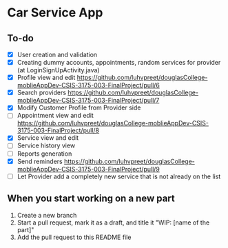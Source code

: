 # Car Service App

## To-do

- [x] User creation and validation
- [x] Creating dummy accounts, appointments, random services for provider (at LoginSignUpActivity.java)
- [x] Profile view and edit https://github.com/luhvpreet/douglasCollege-moblieAppDev-CSIS-3175-003-FinalProject/pull/6
- [x] Search providers https://github.com/luhvpreet/douglasCollege-moblieAppDev-CSIS-3175-003-FinalProject/pull/7
- [x] Modify Customer Profile from Provider side
- [ ] Appointment view and edit https://github.com/luhvpreet/douglasCollege-moblieAppDev-CSIS-3175-003-FinalProject/pull/8
- [x] Service view and edit
- [ ] Service history view
- [ ] Reports generation
- [x] Send reminders https://github.com/luhvpreet/douglasCollege-moblieAppDev-CSIS-3175-003-FinalProject/pull/9
- [ ] Let Provider add a completely new service that is not already on the list

## When you start working on a new part

1. Create a new branch
2. Start a pull request, mark it as a draft, and title it "WIP: [name of the part]"
3. Add the pull request to this README file
